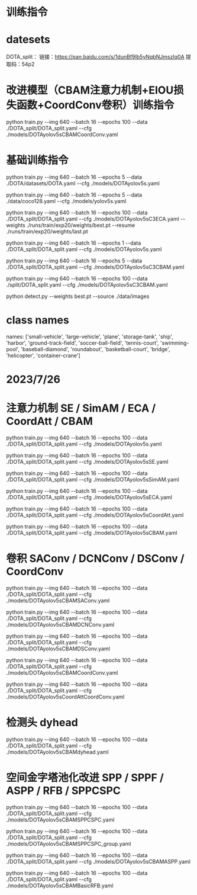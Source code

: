 # 训练指令
# datesets
DOTA_split： 链接：https://pan.baidu.com/s/1dunBf9Ib5yNqbNJmszIq0A 提取码：54p2

# 改进模型（CBAM注意力机制+EIOU损失函数+CoordConv卷积）训练指令
python train.py --img 640 --batch 16 --epochs 100 --data ./DOTA_split/DOTA_split.yaml --cfg ./models/DOTAyolov5sCBAMCoordConv.yaml

# 基础训练指令
python train.py --img 640 --batch 16 --epochs 5 --data ./DOTA/datasets/DOTA.yaml --cfg ./models/DOTAyolov5s.yaml

python train.py --img 640 --batch 16 --epochs 5 --data ./data/coco128.yaml --cfg ./models/yolov5s.yaml

python train.py --img 640 --batch 16 --epochs 100 --data ./DOTA_split/DOTA_split.yaml --cfg ./models/DOTAyolov5sC3ECA.yaml --weights ./runs/train/exp20/weights/best.pt
--resume ./runs/train/exp20/weights/last.pt

python train.py --img 640 --batch 16 --epochs 1 --data ./DOTA_split/DOTA_split.yaml --cfg ./models/DOTAyolov5s.yaml

python train.py --img 640 --batch 16 --epochs 5 --data ./DOTA_split/DOTA_split.yaml --cfg ./models/DOTAyolov5sC3CBAM.yaml

python train.py --img 640 --batch 16 --epochs 100 --data ./split/DOTA_split.yaml --cfg ./models/DOTAyolov5sC3CBAM.yaml

python detect.py --weights best.pt --source ./data/images

# class names
names: ['small-vehicle', 
'large-vehicle', 
'plane', 
'storage-tank', 
'ship', 
'harbor',
 'ground-track-field', 
'soccer-ball-field',
 'tennis-court', 
'swimming-pool', 
'baseball-diamond', 
'roundabout', 
'basketball-court', 
'bridge', 
'helicopter', 
'container-crane']

# 2023/7/26
# 注意力机制 SE / SimAM / ECA / CoordAtt / CBAM

python train.py --img 640 --batch 16 --epochs 100 --data ./DOTA_split/DOTA_split.yaml --cfg ./models/DOTAyolov5s.yaml

python train.py --img 640 --batch 16 --epochs 100 --data ./DOTA_split/DOTA_split.yaml --cfg ./models/DOTAyolov5sSE.yaml

python train.py --img 640 --batch 16 --epochs 100 --data ./DOTA_split/DOTA_split.yaml --cfg ./models/DOTAyolov5sSimAM.yaml

python train.py --img 640 --batch 16 --epochs 100 --data ./DOTA_split/DOTA_split.yaml --cfg ./models/DOTAyolov5sECA.yaml

python train.py --img 640 --batch 16 --epochs 100 --data ./DOTA_split/DOTA_split.yaml --cfg ./models/DOTAyolov5sCoordAtt.yaml

python train.py --img 640 --batch 16 --epochs 100 --data ./DOTA_split/DOTA_split.yaml --cfg ./models/DOTAyolov5sCBAM.yaml

# 卷积 SAConv / DCNConv / DSConv / CoordConv 

python train.py --img 640 --batch 16 --epochs 100 --data ./DOTA_split/DOTA_split.yaml --cfg ./models/DOTAyolov5sCBAMSAConv.yaml

python train.py --img 640 --batch 16 --epochs 100 --data ./DOTA_split/DOTA_split.yaml --cfg ./models/DOTAyolov5sCBAMDCNConv.yaml

python train.py --img 640 --batch 16 --epochs 100 --data ./DOTA_split/DOTA_split.yaml --cfg ./models/DOTAyolov5sCBAMDSConv.yaml

python train.py --img 640 --batch 16 --epochs 100 --data ./DOTA_split/DOTA_split.yaml --cfg ./models/DOTAyolov5sCBAMCoordConv.yaml

python train.py --img 640 --batch 16 --epochs 100 --data ./DOTA_split/DOTA_split.yaml --cfg ./models/DOTAyolov5sCoordAttCoordConv.yaml

# 检测头 dyhead

python train.py --img 640 --batch 16 --epochs 100 --data ./DOTA_split/DOTA_split.yaml --cfg ./models/DOTAyolov5sCBAMdyhead.yaml

# 空间金字塔池化改进 SPP / SPPF / ASPP / RFB / SPPCSPC

python train.py --img 640 --batch 16 --epochs 100 --data ./DOTA_split/DOTA_split.yaml --cfg ./models/DOTAyolov5sCBAMSPPCSPC.yaml

python train.py --img 640 --batch 16 --epochs 100 --data ./DOTA_split/DOTA_split.yaml --cfg ./models/DOTAyolov5sCBAMSPPCSPC_group.yaml

python train.py --img 640 --batch 16 --epochs 100 --data ./DOTA_split/DOTA_split.yaml --cfg ./models/DOTAyolov5sCBAMASPP.yaml

python train.py --img 640 --batch 16 --epochs 100 --data ./DOTA_split/DOTA_split.yaml --cfg ./models/DOTAyolov5sCBAMBasicRFB.yaml
